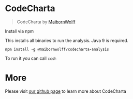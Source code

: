 # CodeCharta

> CodeCharta by [MaibornWolff](www.maibornwolff.de)

Install via npm

This installs all binaries to run the analysis. Java 9 is required.

`npm install -g @maibornwolff/codecharta-analysis`

To run it you can call `ccsh`  

# More

Please visit [our github page](https://github.com/MaibornWolff/codecharta/tree/master/analysis) to learn more about CodeCharta

